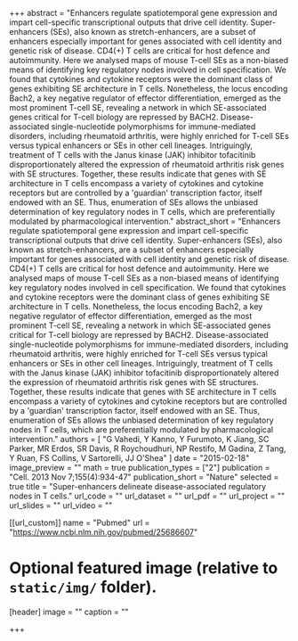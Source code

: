 +++
abstract = "Enhancers regulate spatiotemporal gene expression and impart cell-specific transcriptional outputs that drive cell identity. Super-enhancers (SEs), also known as stretch-enhancers, are a subset of enhancers especially important for genes associated with cell identity and genetic risk of disease. CD4(+) T cells are critical for host defence and autoimmunity. Here we analysed maps of mouse T-cell SEs as a non-biased means of identifying key regulatory nodes involved in cell specification. We found that cytokines and cytokine receptors were the dominant class of genes exhibiting SE architecture in T cells. Nonetheless, the locus encoding Bach2, a key negative regulator of effector differentiation, emerged as the most prominent T-cell SE, revealing a network in which SE-associated genes critical for T-cell biology are repressed by BACH2. Disease-associated single-nucleotide polymorphisms for immune-mediated disorders, including rheumatoid arthritis, were highly enriched for T-cell SEs versus typical enhancers or SEs in other cell lineages. Intriguingly, treatment of T cells with the Janus kinase (JAK) inhibitor tofacitinib disproportionately altered the expression of rheumatoid arthritis risk genes with SE structures. Together, these results indicate that genes with SE architecture in T cells encompass a variety of cytokines and cytokine receptors but are controlled by a 'guardian' transcription factor, itself endowed with an SE. Thus, enumeration of SEs allows the unbiased determination of key regulatory nodes in T cells, which are preferentially modulated by pharmacological intervention."
abstract_short = "Enhancers regulate spatiotemporal gene expression and impart cell-specific transcriptional outputs that drive cell identity. Super-enhancers (SEs), also known as stretch-enhancers, are a subset of enhancers especially important for genes associated with cell identity and genetic risk of disease. CD4(+) T cells are critical for host defence and autoimmunity. Here we analysed maps of mouse T-cell SEs as a non-biased means of identifying key regulatory nodes involved in cell specification. We found that cytokines and cytokine receptors were the dominant class of genes exhibiting SE architecture in T cells. Nonetheless, the locus encoding Bach2, a key negative regulator of effector differentiation, emerged as the most prominent T-cell SE, revealing a network in which SE-associated genes critical for T-cell biology are repressed by BACH2. Disease-associated single-nucleotide polymorphisms for immune-mediated disorders, including rheumatoid arthritis, were highly enriched for T-cell SEs versus typical enhancers or SEs in other cell lineages. Intriguingly, treatment of T cells with the Janus kinase (JAK) inhibitor tofacitinib disproportionately altered the expression of rheumatoid arthritis risk genes with SE structures. Together, these results indicate that genes with SE architecture in T cells encompass a variety of cytokines and cytokine receptors but are controlled by a 'guardian' transcription factor, itself endowed with an SE. Thus, enumeration of SEs allows the unbiased determination of key regulatory nodes in T cells, which are preferentially modulated by pharmacological intervention."
authors = [ "G Vahedi, Y Kanno, Y Furumoto, K Jiang, SC Parker, MR Erdos, SR Davis, R Roychoudhuri, NP Restifo, M Gadina, Z Tang, Y Ruan, FS Collins, V Sartorelli, JJ O'Shea"  ] 
date = "2015-02-18"
image_preview = ""
math = true
publication_types = ["2"] 
publication = "Cell. 2013 Nov 7;155(4):934-47"
publication_short = "Nature"
selected = true
title = "Super-enhancers delineate disease-associated regulatory nodes in T cells."
url_code = ""
url_dataset = ""
url_pdf = ""
url_project = ""
url_slides = ""
url_video = ""

[[url_custom]]
name = "Pubmed"
url = "https://www.ncbi.nlm.nih.gov/pubmed/25686607"

# Optional featured image (relative to `static/img/` folder).
[header]
image = ""
caption = ""

+++

